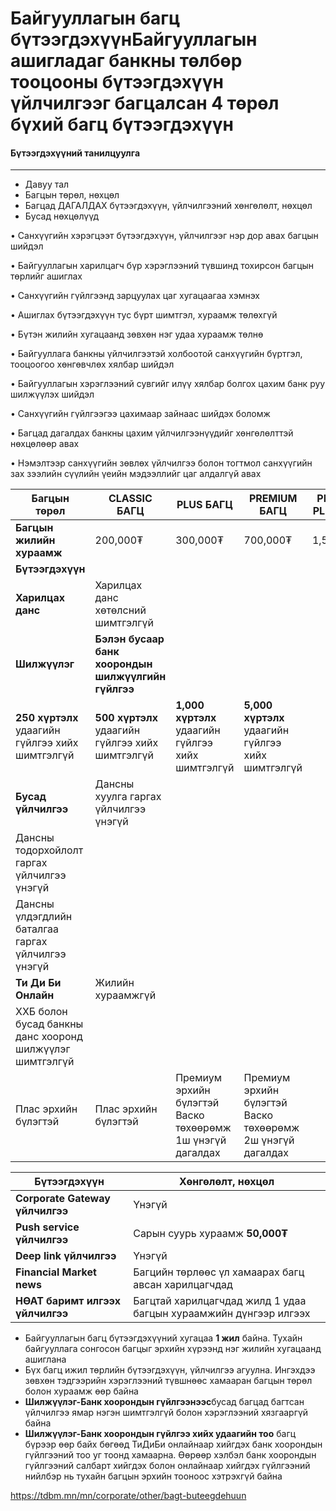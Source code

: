 # Байгууллагын багц бүтээгдэхүүнБайгууллагын ашигладаг банкны төлбөр тооцооны бүтээгдэхүүн үйлчилгээг багцалсан 4 төрөл бүхий багц бүтээгдэхүүн


 
#### Бүтээгдэхүүний танилцуулга

---




 

* Давуу тал
* Багцын төрөл, нөхцөл
* Багцад ДАГАЛДАХ бүтээгдэхүүн, үйлчилгээний хөнгөлөлт, нөхцөл
* Бусад нөхцөлүүд

• Санхүүгийн хэрэгцээт бүтээгдэхүүн, үйлчилгээг нэр дор авах багцын шийдэл

• Байгууллагын харилцагч бүр хэрэглээний түвшинд тохирсон багцын төрлийг ашиглах

• Санхүүгийн гүйлгээнд зарцуулах цаг хугацаагаа хэмнэх

• Ашиглах бүтээгдэхүүн тус бүрт шимтгэл, хураамж төлөхгүй

• Бүтэн жилийн хугацаанд зөвхөн нэг удаа хураамж төлнө

• Байгууллага банкны үйлчилгээтэй холбоотой санхүүгийн бүртгэл, тооцоогоо хөнгөвчлөх хялбар шийдэл

• Байгууллагын хэрэглээний сувгийг илүү хялбар болгох цахим банк руу шилжүүлэх шийдэл

• Санхүүгийн гүйлгээгээ цахимаар зайнаас шийдэх боломж

• Багцад дагалдах банкны цахим үйлчилгээнүүдийг хөнгөлөлттэй нөхцөлөөр авах

• Нэмэлтээр санхүүгийн зөвлөх үйлчилгээ болон тогтмол санхүүгийн зах зээлийн сүүлийн үеийн мэдээллийг цаг алдалгүй авах


| **Багцын төрөл** | **CLASSIC БАГЦ** | **PLUS БАГЦ** | **PREMIUM БАГЦ** | **PREMIUM PLUS БАГЦ** |
| --- | --- | --- | --- | --- |
| **Багцын жилийн хураамж** | 200,000₮ | 300,000₮ | 700,000₮ | 1,500,000₮ |
| **Бүтээгдэхүүн** | | | | |
| **Харилцах данс** | Харилцах данс хөтөлсний шимтгэлгүй | | | |
| **Шилжүүлэг** | **Бэлэн бусаар банк хоорондын шилжүүлгийн гүйлгээ** | | | |
| **250 хүртэлх** удаагийн гүйлгээ хийх шимтгэлгүй | **500 хүртэлх** удаагийн гүйлгээ хийх шимтгэлгүй | **1,000 хүртэлх** удаагийн гүйлгээ хийх шимтгэлгүй | **5,000 хүртэлх** удаагийн гүйлгээ хийх шимтгэлгүй |
| **Бусад үйлчилгээ** | Дансны хуулга гаргах үйлчилгээ үнэгүй | | | |
| Дансны тодорхойлолт гаргах үйлчилгээ үнэгүй | | | |
| Дансны үлдэгдлийн баталгаа гаргах үйлчилгээ үнэгүй | | | |
| **Ти Ди Би Онлайн** | Жилийн хураамжгүй | | | |
| ХХБ болон бусад банкны данс хооронд шилжүүлэг шимтгэлгүй | | | |
| Плас эрхийн бүлэгтэй | Плас эрхийн бүлэгтэй | Премиум эрхийн бүлэгтэй  Васко төхөөрөмж 1ш үнэгүй дагалдах | Премиум эрхийн бүлэгтэй  Васко төхөөрөмж 2ш үнэгүй дагалдах |


| **Бүтээгдэхүүн** | **Хөнгөлөлт, нөхцөл** |
| --- | --- |
| **Corporate Gateway үйлчилгээ** | Үнэгүй |
| **Push service үйлчилгээ** | Сарын суурь хураамж  **50,000₮** |
| **Deep link үйлчилгээ** | Үнэгүй |
| **Financial Market news** | Багцийн төрлөөс үл хамаарах багц авсан харилцагчдад |
| **НӨАТ баримт илгээх үйлчилгээ** | Багцтай харилцагчдад жилд 1 удаа багцын хураамжийн дүнгээр илгээх |


* Байгууллагын багц бүтээгдэхүүний хугацаа **1 жил** байна. Тухайн байгууллага сонгосон багцыг эрхийн хүрээнд нэг жилийн хугацаанд ашиглана
* Бүх багц ижил төрлийн бүтээгдэхүүн, үйлчилгээ агуулна. Ингэхдээ зөвхөн тэдгээрийн хэрэглээний түвшнөөс хамааран багцын төрөл болон хураамж өөр байна
* **Шилжүүлэг-Банк хоорондын гүйлгээнээс**бусад багцад багтсан үйлчилгээ ямар нэгэн шимтгэлгүй болон хэрэглээний хязгааргүй байна
* **Шилжүүлэг-Банк хоорондын гүйлгээ хийх удаагийн тоо** багц бүрээр өөр байх бөгөөд ТиДиБи онлайнаар хийгдэх банк хоорондын гүйлгээний тоо уг тоонд хамаарна. Өөрөөр хэлбэл банк хоорондын гүйлгээний салбарт хийгдэх болон онлайнаар хийгдэх гүйлгээний нийлбэр нь тухайн багцын эрхийн тооноос хэтрэхгүй байна












https://tdbm.mn/mn/corporate/other/bagt-buteegdehuun

